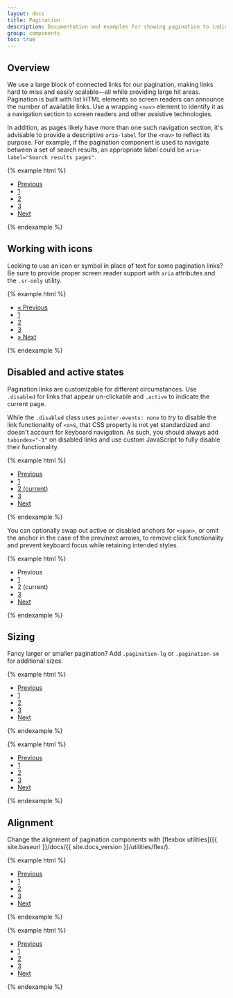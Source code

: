 ```yaml
---
layout: docs
title: Pagination
description: Documentation and examples for showing pagination to indicate a series of related content exists across multiple pages.
group: components
toc: true
---
```


## Overview

We use a large block of connected links for our pagination, making links hard to miss and easily scalable—all while providing large hit areas. Pagination is built with list HTML elements so screen readers can announce the number of available links. Use a wrapping `<nav>` element to identify it as a navigation section to screen readers and other assistive technologies.

In addition, as pages likely have more than one such navigation section, it's advisable to provide a descriptive `aria-label` for the `<nav>` to reflect its purpose. For example, if the pagination component is used to navigate between a set of search results, an appropriate label could be `aria-label="Search results pages"`.

{% example html %}
<nav aria-label="Page navigation example">
  <ul class="pagination">
    <li class="page-item"><a class="page-link" href="#">Previous</a></li>
    <li class="page-item"><a class="page-link" href="#">1</a></li>
    <li class="page-item"><a class="page-link" href="#">2</a></li>
    <li class="page-item"><a class="page-link" href="#">3</a></li>
    <li class="page-item"><a class="page-link" href="#">Next</a></li>
  </ul>
</nav>
{% endexample %}

## Working with icons

Looking to use an icon or symbol in place of text for some pagination links? Be sure to provide proper screen reader support with `aria` attributes and the `.sr-only` utility.

{% example html %}
<nav aria-label="Page navigation example">
  <ul class="pagination">
    <li class="page-item">
      <a class="page-link" href="#" aria-label="Previous">
        <span aria-hidden="true">&laquo;</span>
        <span class="sr-only">Previous</span>
      </a>
    </li>
    <li class="page-item"><a class="page-link" href="#">1</a></li>
    <li class="page-item"><a class="page-link" href="#">2</a></li>
    <li class="page-item"><a class="page-link" href="#">3</a></li>
    <li class="page-item">
      <a class="page-link" href="#" aria-label="Next">
        <span aria-hidden="true">&raquo;</span>
        <span class="sr-only">Next</span>
      </a>
    </li>
  </ul>
</nav>
{% endexample %}

## Disabled and active states

Pagination links are customizable for different circumstances. Use `.disabled` for links that appear un-clickable and `.active` to indicate the current page.

While the `.disabled` class uses `pointer-events: none` to _try_ to disable the link functionality of `<a>`s, that CSS property is not yet standardized and doesn't account for keyboard navigation. As such, you should always add `tabindex="-1"` on disabled links and use custom JavaScript to fully disable their functionality.

{% example html %}
<nav aria-label="...">
  <ul class="pagination">
    <li class="page-item disabled">
      <a class="page-link" href="#" tabindex="-1">Previous</a>
    </li>
    <li class="page-item"><a class="page-link" href="#">1</a></li>
    <li class="page-item active">
      <a class="page-link" href="#">2 <span class="sr-only">(current)</span></a>
    </li>
    <li class="page-item"><a class="page-link" href="#">3</a></li>
    <li class="page-item">
      <a class="page-link" href="#">Next</a>
    </li>
  </ul>
</nav>
{% endexample %}

You can optionally swap out active or disabled anchors for `<span>`, or omit the anchor in the case of the prev/next arrows, to remove click functionality and prevent keyboard focus while retaining intended styles.

{% example html %}
<nav aria-label="...">
  <ul class="pagination">
    <li class="page-item disabled">
      <span class="page-link">Previous</span>
    </li>
    <li class="page-item"><a class="page-link" href="#">1</a></li>
    <li class="page-item active">
      <span class="page-link">
        2
        <span class="sr-only">(current)</span>
      </span>
    </li>
    <li class="page-item"><a class="page-link" href="#">3</a></li>
    <li class="page-item">
      <a class="page-link" href="#">Next</a>
    </li>
  </ul>
</nav>
{% endexample %}

## Sizing

Fancy larger or smaller pagination? Add `.pagination-lg` or `.pagination-sm` for additional sizes.

{% example html %}
<nav aria-label="...">
  <ul class="pagination pagination-lg">
    <li class="page-item disabled">
      <a class="page-link" href="#" tabindex="-1">Previous</a>
    </li>
    <li class="page-item"><a class="page-link" href="#">1</a></li>
    <li class="page-item"><a class="page-link" href="#">2</a></li>
    <li class="page-item"><a class="page-link" href="#">3</a></li>
    <li class="page-item">
      <a class="page-link" href="#">Next</a>
    </li>
  </ul>
</nav>
{% endexample %}

{% example html %}
<nav aria-label="...">
  <ul class="pagination pagination-sm">
    <li class="page-item disabled">
      <a class="page-link" href="#" tabindex="-1">Previous</a>
    </li>
    <li class="page-item"><a class="page-link" href="#">1</a></li>
    <li class="page-item"><a class="page-link" href="#">2</a></li>
    <li class="page-item"><a class="page-link" href="#">3</a></li>
    <li class="page-item">
      <a class="page-link" href="#">Next</a>
    </li>
  </ul>
</nav>
{% endexample %}

## Alignment

Change the alignment of pagination components with [flexbox utilities]({{ site.baseurl }}/docs/{{ site.docs_version }}/utilities/flex/).

{% example html %}
<nav aria-label="Page navigation example">
  <ul class="pagination justify-content-center">
    <li class="page-item disabled">
      <a class="page-link" href="#" tabindex="-1">Previous</a>
    </li>
    <li class="page-item"><a class="page-link" href="#">1</a></li>
    <li class="page-item"><a class="page-link" href="#">2</a></li>
    <li class="page-item"><a class="page-link" href="#">3</a></li>
    <li class="page-item">
      <a class="page-link" href="#">Next</a>
    </li>
  </ul>
</nav>
{% endexample %}

{% example html %}
<nav aria-label="Page navigation example">
  <ul class="pagination justify-content-end">
    <li class="page-item disabled">
      <a class="page-link" href="#" tabindex="-1">Previous</a>
    </li>
    <li class="page-item"><a class="page-link" href="#">1</a></li>
    <li class="page-item"><a class="page-link" href="#">2</a></li>
    <li class="page-item"><a class="page-link" href="#">3</a></li>
    <li class="page-item">
      <a class="page-link" href="#">Next</a>
    </li>
  </ul>
</nav>
{% endexample %}
